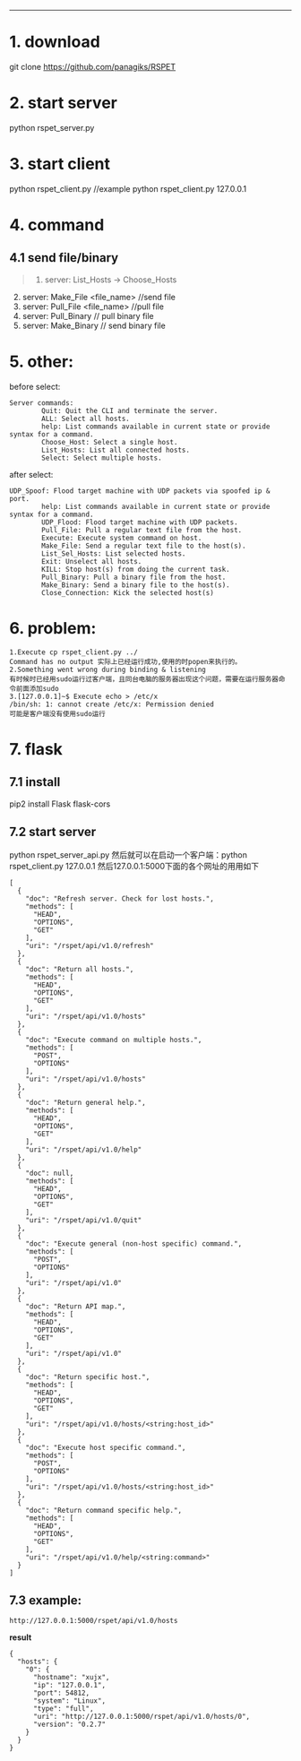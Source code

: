 ---
# 1. download
git clone https://github.com/panagiks/RSPET

# 2. start server

python rspet_server.py


# 3. start client

python rspet_client.py <server ip>  //example python rspet_client.py 127.0.0.1  

# 4. command
## 4.1 send file/binary

> 1. server: List_Hosts  -> Choose_Hosts <id>
2. server: Make_File <file_name> //send file
3. server: Pull_File <file_name> //pull file
3. server: Pull_Binary <file> // pull binary file
4. server: Make_Binary <file> // send binary file

# 5. other:

before select:

	Server commands:
	        Quit: Quit the CLI and terminate the server.
	        ALL: Select all hosts.
	        help: List commands available in current state or provide syntax for a command.
	        Choose_Host: Select a single host.
	        List_Hosts: List all connected hosts.
	        Select: Select multiple hosts.

after select:

	UDP_Spoof: Flood target machine with UDP packets via spoofed ip & port.
	        help: List commands available in current state or provide syntax for a command.
	        UDP_Flood: Flood target machine with UDP packets.
	        Pull_File: Pull a regular text file from the host.
	        Execute: Execute system command on host.
	        Make_File: Send a regular text file to the host(s).
	        List_Sel_Hosts: List selected hosts.
	        Exit: Unselect all hosts.
	        KILL: Stop host(s) from doing the current task.
	        Pull_Binary: Pull a binary file from the host.
	        Make_Binary: Send a binary file to the host(s).
	        Close_Connection: Kick the selected host(s)

# 6. problem:

	1.Execute cp rspet_client.py ../
	Command has no output 实际上已经运行成功,使用的时popen来执行的。
	2.Something went wrong during binding & listening
	有时候时已经用sudo运行过客户端，且同台电脑的服务器出现这个问题，需要在运行服务器命令前面添加sudo
	3.[127.0.0.1]~$ Execute echo > /etc/x
	/bin/sh: 1: cannot create /etc/x: Permission denied
	可能是客户端没有使用sudo运行

# 7. flask
## 7.1 install
pip2 install Flask flask-cors

## 7.2 start server
python rspet_server_api.py 然后就可以在启动一个客户端：python rspet_client.py 127.0.0.1
然后127.0.0.1:5000下面的各个网址的用用如下

	[
	  {
	    "doc": "Refresh server. Check for lost hosts.", 
	    "methods": [
	      "HEAD", 
	      "OPTIONS", 
	      "GET"
	    ], 
	    "uri": "/rspet/api/v1.0/refresh"
	  }, 
	  {
	    "doc": "Return all hosts.", 
	    "methods": [
	      "HEAD", 
	      "OPTIONS", 
	      "GET"
	    ], 
	    "uri": "/rspet/api/v1.0/hosts"
	  }, 
	  {
	    "doc": "Execute command on multiple hosts.", 
	    "methods": [
	      "POST", 
	      "OPTIONS"
	    ], 
	    "uri": "/rspet/api/v1.0/hosts"
	  }, 
	  {
	    "doc": "Return general help.", 
	    "methods": [
	      "HEAD", 
	      "OPTIONS", 
	      "GET"
	    ], 
	    "uri": "/rspet/api/v1.0/help"
	  }, 
	  {
	    "doc": null, 
	    "methods": [
	      "HEAD", 
	      "OPTIONS", 
	      "GET"
	    ], 
	    "uri": "/rspet/api/v1.0/quit"
	  }, 
	  {
	    "doc": "Execute general (non-host specific) command.", 
	    "methods": [
	      "POST", 
	      "OPTIONS"
	    ], 
	    "uri": "/rspet/api/v1.0"
	  }, 
	  {
	    "doc": "Return API map.", 
	    "methods": [
	      "HEAD", 
	      "OPTIONS", 
	      "GET"
	    ], 
	    "uri": "/rspet/api/v1.0"
	  }, 
	  {
	    "doc": "Return specific host.", 
	    "methods": [
	      "HEAD", 
	      "OPTIONS", 
	      "GET"
	    ], 
	    "uri": "/rspet/api/v1.0/hosts/<string:host_id>"
	  }, 
	  {
	    "doc": "Execute host specific command.", 
	    "methods": [
	      "POST", 
	      "OPTIONS"
	    ], 
	    "uri": "/rspet/api/v1.0/hosts/<string:host_id>"
	  }, 
	  {
	    "doc": "Return command specific help.", 
	    "methods": [
	      "HEAD", 
	      "OPTIONS", 
	      "GET"
	    ], 
	    "uri": "/rspet/api/v1.0/help/<string:command>"
	  }
	]

## 7.3 example:
	http://127.0.0.1:5000/rspet/api/v1.0/hosts
**result**

	{
	  "hosts": {
	    "0": {
	      "hostname": "xujx", 
	      "ip": "127.0.0.1", 
	      "port": 54812, 
	      "system": "Linux", 
	      "type": "full", 
	      "uri": "http://127.0.0.1:5000/rspet/api/v1.0/hosts/0", 
	      "version": "0.2.7"
	    }
	  }
	}	
